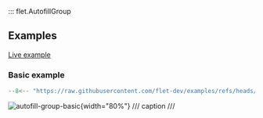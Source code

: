 ::: flet.AutofillGroup

## Examples

[Live example](https://flet-controls-gallery.fly.dev/input/autofillgroup)

### Basic example

```python
--8<-- "https://raw.githubusercontent.com/flet-dev/examples/refs/heads/v1-docs/python/controls/autofill-group/autofill-group-basic.py"
```

![autofill-group-basic](https://github.com/flet-dev/examples/blob/v1-docs/python/controls/autofillgroup/media/autofill-group-basic.gif){width="80%"}
/// caption
///
